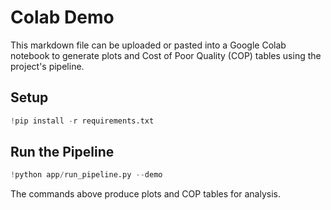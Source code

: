 # Colab Demo

This markdown file can be uploaded or pasted into a Google Colab notebook to generate plots and Cost of Poor Quality (COP) tables using the project's pipeline.

## Setup

```python
!pip install -r requirements.txt
```

## Run the Pipeline

```python
!python app/run_pipeline.py --demo
```

The commands above produce plots and COP tables for analysis.
